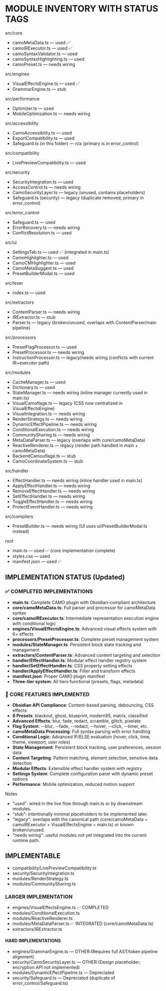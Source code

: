 # MODULE INVENTORY WITH STATUS TAGS

src/core
- camoMetaData.ts — used ✅
- camoIRExecutor.ts — used ✅
- camoSyntaxValidator.ts — used
- camoSyntaxHighlighting.ts — used
- camoPreset.ts — needs wiring

src/engines
- VisualEffectsEngine.ts — used ✅
- GrammarEngine.ts — stub

src/performance
- Optimizer.ts — used
- MobileOptimization.ts — needs wiring

src/accessibility
- CamoAccessibility.ts — used
- ExportCompatibility.ts — used
- Safeguard.ts (in this folder) — n/a (primary is in error_control)

src/compatibility
- LivePreviewCompatibility.ts — used

src/security
- SecurityIntegration.ts — used
- AccessControl.ts — needs wiring
- CamoSecurityLayer.ts — legacy (unused, contains placeholders)
- Safeguard.ts (security) — legacy (duplicate removed; primary in error_control)

src/error_control
- Safeguard.ts — used
- ErrorRecovery.ts — needs wiring
- ConflictResolution.ts — used

src/ui
- SettingsTab.ts — used ✅ (integrated in main.ts)
- CamoHighlighter.ts — used
- CamoCMHighlighter.ts — used
- CamoMetaSuggest.ts — used
- PresetBuilderModal.ts — used

src/lexer
- index.ts — used

src/extractors
- ContentParser.ts — needs wiring
- IRExtractor.ts — stub
- Parser.ts — legacy (broken/unused, overlaps with ContentParser/main pipeline)

src/processors
- PresetFlagProcessor.ts — used
- PresetProcessor.ts — needs wiring
- InstructionProcessor.ts — legacy/needs wiring (conflicts with current IR+executor path)

src/modules
- CacheManager.ts — used
- Dictionary.ts — used
- StateManager.ts — needs wiring (inline manager currently used in main.ts)
- VisualCamoflage.ts — legacy (CSS now centralized in VisualEffectsEngine)
- VisualIntegration.ts — needs wiring
- RenderStrategy.ts — needs wiring
- DynamicEffectPipeline.ts — needs wiring
- ConditionalExecution.ts — needs wiring
- CommunitySharing.ts — needs wiring
- MetaDataParser.ts — legacy (overlaps with core/camoMetaData)
- ReactiveRenderer.ts — legacy (render path handled in main + camoMetaData)
- BackendCamouflage.ts — stub
- CamoCoordinateSystem.ts — stub

src/handler
- EffectHandler.ts — needs wiring (inline handler used in main.ts)
- ApplyEffectHandler.ts — needs wiring
- RemoveEffectHandler.ts — needs wiring
- SetEffectHandler.ts — needs wiring
- ToggleEffectHandler.ts — needs wiring
- ProtectEventHandler.ts — needs wiring

src/compilers
- PresetBuilder.ts — needs wiring (UI uses ui/PresetBuilderModal.ts instead)

root
- main.ts — used ✅ (core implementation complete)
- styles.css — used
- manifest.json — used ✅

## IMPLEMENTATION STATUS (Updated)

### ✅ COMPLETED IMPLEMENTATIONS
- **main.ts**: Complete CAMO plugin with Obsidian-compliant architecture
- **core/camoMetaData.ts**: Full parser and processor for camoMetaData syntax
- **core/camoIRExecutor.ts**: Intermediate representation execution engine with conditional logic
- **engines/VisualEffectsEngine.ts**: Advanced visual effects system with 6+ effects
- **processors/PresetProcessor.ts**: Complete preset management system
- **modules/StateManager.ts**: Persistent block state tracking and management
- **extractors/ContentParser.ts**: Advanced content targeting and selection
- **handler/EffectHandler.ts**: Modular effect handler registry system
- **handler/SetEffectHandler.ts**: CSS property setting effects
- **handler/ApplyEffectHandler.ts**: Filter and transform effects
- **manifest.json**: Proper CAMO plugin manifest
- **Three-tier system**: All tiers functional (presets, flags, metadata)

### 🔧 CORE FEATURES IMPLEMENTED
- **Obsidian API Compliance**: Content-based parsing, debouncing, CSS effects
- **6 Presets**: blackout, ghost, blueprint, modern95, matrix, classified
- **Advanced Effects**: blur, fade, redact, scramble, glitch, pixelate
- **Flag System**: --blur, --fade, --redact, --hover, --click, --timer, etc.
- **camoMetaData Processing**: Full syntax parsing with error handling
- **Conditional Logic**: Advanced IF/ELSE evaluation (hover, click, time, theme, viewport, user roles)
- **State Management**: Persistent block tracking, user preferences, session data
- **Content Targeting**: Pattern matching, element selection, sensitive data detection
- **Modular Effects**: Extensible effect handler system with registry
- **Settings System**: Complete configuration panel with dynamic preset options
- **Performance**: Mobile optimization, reduced motion support

Notes
- "used": wired in the live flow through main.ts or by downstream modules.
- "stub": intentionally minimal placeholders to be implemented later.
- "legacy": overlaps with the canonical path (core/camoMetaData + camoIRExecutor + VisualEffectsEngine + main.ts) or known broken/unused.
- "needs wiring": useful modules not yet integrated into the current runtime path.

## IMPLEMENTABLE

- compatibility/LivePreviewCompatibility.ts
- security/SecurityIntegration.ts
- modules/RenderStrategy.ts
- modules/CommunitySharing.ts

### LARGER IMPLEMENTATION

- engines/VisualEffectsEngine.ts ✅ COMPLETED
- modules/ConditionalExecution.ts
- modules/ReactiveRenderer.ts
- modules/MetaDataParser.ts ✅ INTEGRATED (core/camoMetaData.ts)
- extractors/IRExtractor.ts

#### HARD IMPLEMENTATIONS

- engines/GrammarEngine.ts — OTHER:(Requires full AST/token pipeline alignment)
- security/CamoSecurityLayer.ts — OTHER:(Design placeholder; encryption API not implemented)
- modules/DynamicEffectPipeline.ts — Depreciated
- security/Safeguard.ts — Depreciated (duplicate of error_control/Safeguard.ts)
